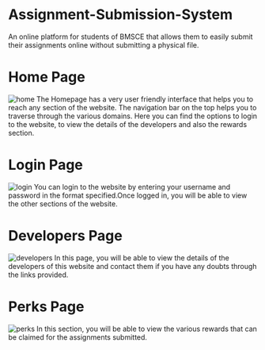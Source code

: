 # Assignment-Submission-System
An online platform for students of BMSCE that allows them to easily submit their assignments online without submitting a physical file.
# Home Page
![home](https://user-images.githubusercontent.com/111991577/206860587-4d10f1f4-5d2d-48c3-98eb-dfa5800ba980.png)
The Homepage has a very user friendly interface that helps you to reach any section of the website. The navigation bar on the top helps you to traverse through the various domains. Here you can find the options to login to the website, to view the details of the developers and also the rewards section.
# Login Page
![login](https://user-images.githubusercontent.com/111991577/206860922-6218fc92-fede-4394-9673-b2bb61294f22.png)
You can login to the website by entering your username and password in the format specified.Once logged in, you will be able to view the other sections of the website.
# Developers Page
![developers](https://user-images.githubusercontent.com/111991577/206861053-e687ac7f-39aa-4e9a-8cd9-ec00e223f492.png)
In this page, you will be able to view the details of the developers of this website and contact them if you have any doubts through the links provided.
# Perks Page
![perks](https://user-images.githubusercontent.com/111991577/206861362-74337c28-6b1d-4b64-b5a1-f6133019da61.png)
In this section, you will be able to view the various rewards that can be claimed for the assignments submitted.
